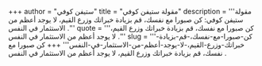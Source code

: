 +++
author = "ستيفن كوفي"
title = "مقولة ستيفن كوفي"
description = '''مقولة ستيفن كوفي: كن صبورا مع نفسك، قم بزيادة خبراتك وزرع القيم، لا يوجد أعظم من الاستثمار في النفس .'''
quote = '''كن صبورا مع نفسك، قم بزيادة خبراتك وزرع القيم، لا يوجد أعظم من الاستثمار في النفس .'''
slug = '''كن-صبورا-مع-نفسك،-قم-بزيادة-خبراتك-وزرع-القيم،-لا-يوجد-أعظم-من-الاستثمار-في-النفس'''
+++
كن صبورا مع نفسك، قم بزيادة خبراتك وزرع القيم، لا يوجد أعظم من الاستثمار في النفس .
